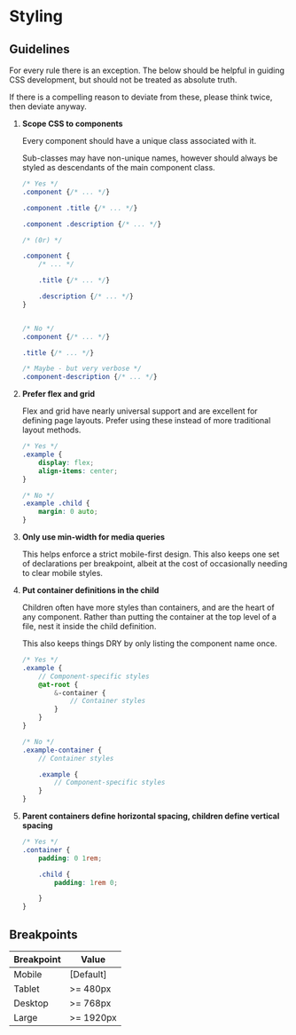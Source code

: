 # Styling

## Guidelines

For every rule there is an exception. The below should be helpful in guiding CSS
development, but should not be treated as absolute truth.

If there is a compelling reason to deviate from these, please think twice, then
deviate anyway.

1. **Scope CSS to components**

    Every component should have a unique class associated with it. 
    
    Sub-classes may have non-unique names, however should always be styled as
    descendants of the main component class.

    ```scss
    /* Yes */
    .component {/* ... */}

    .component .title {/* ... */}

    .component .description {/* ... */}
    
    /* (0r) */

    .component {
        /* ... */ 

        .title {/* ... */}

        .description {/* ... */}
    }


    /* No */
    .component {/* ... */}

    .title {/* ... */}

    /* Maybe - but very verbose */
    .component-description {/* ... */}
    ```

2. **Prefer flex and grid**

    Flex and grid have nearly universal support and are excellent for defining
    page layouts. Prefer using these instead of more traditional layout methods.

    ```scss
    /* Yes */
    .example {
        display: flex;
        align-items: center;
    }

    /* No */
    .example .child {
        margin: 0 auto;
    }
    ```

3. **Only use min-width for media queries**

    This helps enforce a strict mobile-first design. This also keeps one set of
    declarations per breakpoint, albeit at the cost of occasionally needing to
    clear mobile styles.

4. **Put container definitions in the child**

    Children often have more styles than containers, and are the heart of any
    component. Rather than putting the container at the top level of a file,
    nest it inside the child definition.

    This also keeps things DRY by only listing the component name once.

    ```scss
    /* Yes */
    .example {
        // Component-specific styles
        @at-root {
            &-container {
                // Container styles
            }
        }
    }

    /* No */
    .example-container {
        // Container styles

        .example {
            // Component-specific styles
        }
    }
    ```

5. **Parent containers define horizontal spacing, children define vertical spacing**

    ```scss
    /* Yes */
    .container {
        padding: 0 1rem;

        .child {
            padding: 1rem 0;

        }
    }

    ```


## Breakpoints


| **Breakpoint** | **Value** |
|----------------|-----------|
| Mobile         | [Default] |
| Tablet         | >= 480px  |
| Desktop        | >= 768px  |
| Large          | >= 1920px |